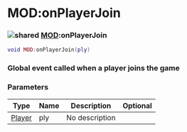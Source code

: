 # MOD:onPlayerJoin

### ![shared](../../home/mod/.gitbook/assets/shared.png) [MOD](../../home/mod/home/MOD/):onPlayerJoin

```lua
void MOD:onPlayerJoin(ply)
```

### Global event called when a player joins the game

### Parameters

| Type                                  | Name | Description    | Optional |
| ------------------------------------- | ---- | -------------- | -------: |
| [Player](../../home/mod/home/Player/) | ply  | No description |          |
